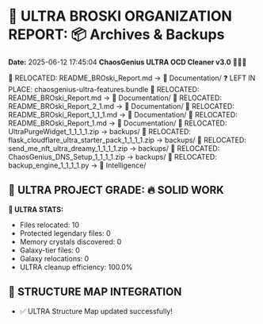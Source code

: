 # 🌌 ULTRA BROSKI ORGANIZATION REPORT: 📦 Archives & Backups
**Date:** 2025-06-12 17:45:04
**ChaosGenius ULTRA OCD Cleaner v3.0** 🧠💜🌌

📁 RELOCATED: README_BROski_Report.md → 📝 Documentation/
❓ LEFT IN PLACE: chaosgenius-ultra-features.bundle
📁 RELOCATED: README_BROski_Report.md → 📝 Documentation/
📁 RELOCATED: README_BROski_Report_2_1.md → 📝 Documentation/
📁 RELOCATED: README_BROski_Report_1_1_1.md → 📝 Documentation/
📁 RELOCATED: README_BROski_Report_1.md → 📝 Documentation/
📁 RELOCATED: UltraPurgeWidget_1_1_1_1.zip → backups/
📁 RELOCATED: flask_cloudflare_ultra_starter_pack_1_1_1_1.zip → backups/
📁 RELOCATED: send_me_nft_ultra_dreamy_1_1_1_1.zip → backups/
📁 RELOCATED: ChaosGenius_DNS_Setup_1_1_1_1.zip → backups/
📁 RELOCATED: backup_engine_1_1_1_1.py → 🧠 Intelligence/

## 🌌 ULTRA PROJECT GRADE: 🔥 SOLID WORK
**🧠 ULTRA STATS:**
- Files relocated: 10
- Protected legendary files: 0
- Memory crystals discovered: 0
- Galaxy-tier files: 0
- Galaxy relocations: 0
- ULTRA cleanup efficiency: 100.0%

## 🔄 STRUCTURE MAP INTEGRATION
- ✅ ULTRA Structure Map updated successfully!